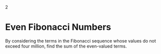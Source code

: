 2

# Even Fibonacci Numbers

By considering the terms in the Fibonacci sequence whose values do not exceed four million, find the sum of the even-valued terms.